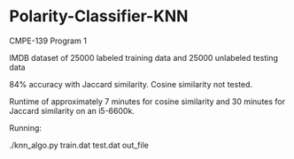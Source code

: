 # Polarity-Classifier-KNN
CMPE-139 Program 1

IMDB dataset of 25000 labeled training data and 25000 unlabeled testing data

84% accuracy with Jaccard similarity. Cosine similarity not tested.

Runtime of approximately 7 minutes for cosine similarity and 30 minutes for Jaccard similarity on an i5-6600k.

Running:

./knn_algo.py train.dat test.dat out_file
